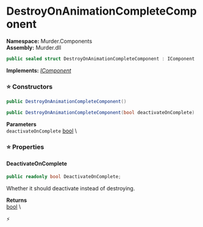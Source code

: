 # DestroyOnAnimationCompleteComponent

**Namespace:** Murder.Components \
**Assembly:** Murder.dll

```csharp
public sealed struct DestroyOnAnimationCompleteComponent : IComponent
```

**Implements:** _[IComponent](../../Bang/Components/IComponent.html)_

### ⭐ Constructors
```csharp
public DestroyOnAnimationCompleteComponent()
```

```csharp
public DestroyOnAnimationCompleteComponent(bool deactivateOnComplete)
```

**Parameters** \
`deactivateOnComplete` [bool](https://learn.microsoft.com/en-us/dotnet/api/System.Boolean?view=net-7.0) \

### ⭐ Properties
#### DeactivateOnComplete
```csharp
public readonly bool DeactivateOnComplete;
```

Whether it should deactivate instead of destroying.

**Returns** \
[bool](https://learn.microsoft.com/en-us/dotnet/api/System.Boolean?view=net-7.0) \


⚡